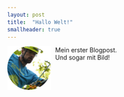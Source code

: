 ```yaml
---
layout: post
title:  "Hallo Welt!"
smallheader: true
---
```


<img style="float: left; width:100px; padding-right:10px" src="/img_posts/mathias-am-seil_rund.png">
Mein erster  Blogpost.<br />Und sogar mit Bild!
